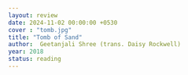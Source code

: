 ```yaml
---
layout: review
date: 2024-11-02 00:00:00 +0530
cover : "tomb.jpg"
title: "Tomb of Sand"
author:  Geetanjali Shree (trans. Daisy Rockwell)
year: 2018
status: reading
---
```

